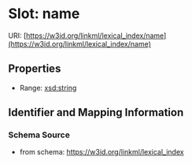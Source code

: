 # Slot: name

URI: [https://w3id.org/linkml/lexical_index/name](https://w3id.org/linkml/lexical_index/name)



<!-- no inheritance hierarchy -->


## Properties

 * Range: [xsd:string](http://www.w3.org/2001/XMLSchema#string)



## Identifier and Mapping Information







### Schema Source


* from schema: https://w3id.org/linkml/lexical_index



